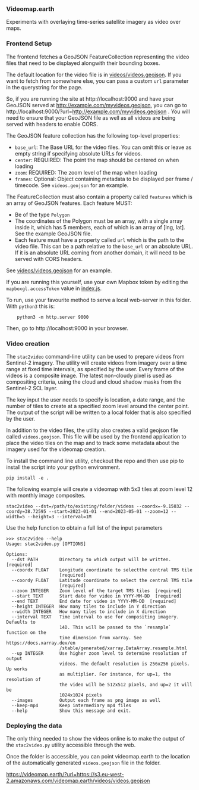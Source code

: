 ### Videomap.earth

Experiments with overlaying time-series satellite imagery as video over maps.

### Frontend Setup

The frontend fetches a GeoJSON FeatureCollection representing the video files that need to be displayed alongwith their bounding boxes.

The default location for the video file is in [videos/videos.geojson](videos/videos.geojson). If you want to fetch from somewhere else, you can pass a custom `url` parameter in the querystring for the page.

So, if you are running the site at http://localhost:9000 and have your GeoJSON served at http://example.com/myvideos.geojson, you can go to http://localhost:9000/?url=http://example.com/myvideos.geojson . You will need to ensure that your GeoJSON file as well as all videos are being served with headers to enable CORS.

The GeoJSON feature collection has the following top-level properties:

 - `base_url`: The Base URL for the video files. You can omit this or leave as empty string if specifying absolute URLs for videos.
 - `center`: REQUIRED: The point the map should be centered on when loading
 - `zoom`: REQUIRED: The zoom level of the map when loading
 - `frames`: Optional: Object containing metadata to be displayed per frame / timecode. See `videos.geojson` for an example.

The FeatureCollection must also contain a property called `features` which is an array of GeoJSON features. Each feature MUST:

 - Be of the type `Polygon`
 - The coordinates of the Polygon must be an array, with a single array inside it, which has 5 members, each of which is an array of [lng, lat]. See the example GeoJSON file.
 - Each feature must have a property called `url` which is the path to the video file. This can be a path relative to the `base_url` or an absolute URL. If it is an absolute URL coming from another domain, it will need to be served with CORS headers.

See [videos/videos.geojson](videos/videos.geojson) for an example.

If you are running this yourself, use your own Mapbox token by editing the `mapboxgl.accessToken` value in [index.js](js/index.js).

To run, use your favourite method to serve a local web-server in this folder. With `python3` this is:

```
    python3 -m http.server 9000
```

Then, go to http://localhost:9000 in your browser.

### Video creation
The `stac2video` command-line utility can be used to prepare videos from Sentinel-2
imagery. The utility will create videos from imagery over a time range at fixed
time intervals, as specified by the user. Every frame of the videos is a
composite image. The latest non-cloudy pixel is used as compositing criteria,
using the cloud and cloud shadow masks from the Sentinel-2 SCL layer.

The key input the user needs to specify is location, a date range, and the
number of tiles to create at a specified zoom level around the center point.
The output of the script will be written to a local folder that is also 
specified by the user.

In addition to the video files, the utility also creates a valid geojson file
called `videos.geojson`. This file will be used by the frontend application
to place the video tiles on the map and to track some metadata about the
imagery used for the videomap creation.

To install the command line utility, checkout the repo and then use pip
to install the script into your python environment.

```
pip install -e .
```

The following example will create a videomap with 5x3 tiles at zoom level 12
with monthly image composites.


```
stac2video --dst=/path/to/existing/folder/videos --coordx=-9.15032 --coordy=38.72595 --start=2023-01-01 --end=2023-05-01 --zoom=12 --width=5 --height=3 --interval=1M
```

Use the help function to obtain a full list of the input parameters

```
>>> stac2video --help
Usage: stac2video.py [OPTIONS]

Options:
  --dst PATH        Directory to which output will be written.  [required]
  --coordx FLOAT    Longitude coordinate to selectthe central TMS tile
                    [required]
  --coordy FLOAT    Latitude coordinate to select the central TMS tile
                    [required]
  --zoom INTEGER    Zoom level of the target TMS tiles  [required]
  --start TEXT      Start date for video in YYYY-MM-DD  [required]
  --end TEXT        End date for video in YYYY-MM-DD  [required]
  --height INTEGER  How many tiles to include in Y direction
  --width INTEGER   How many tiles to include in X direction
  --interval TEXT   Time interval to use for compositing imagery. Defaults to
                    14D. This will be passed to the `resample` function on the
                    time dimension from xarray. See https://docs.xarray.dev/en
                    /stable/generated/xarray.DataArray.resample.html
  --up INTEGER      Use higher zoom level to determine resolution of output
                    videos. The default resolution is 256x256 pixels. Up works
                    as multiplier. For instance, for up=1, the resolution of
                    the video will be 512x512 pixels, and up=2 it will be
                    1024x1024 pixels
  --images          Output each frame as png image as well
  --keep-mp4        Keep intermediary mp4 files
  --help            Show this message and exit.
```

### Deploying the data
The only thing needed to show the videos online is to make the output of the `stac2video.py` utility accessible through the web.

Once the folder is accessible, you can point videomap.earth to the location of the automatically generated `videos.geojson` file in the folder.

https://videomap.earth/?url=https://s3.eu-west-2.amazonaws.com/videomap.earth/videos/videos.geojson
